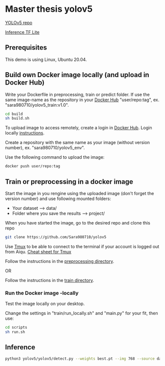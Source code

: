 # Master thesis yolov5

[YOLOv5 repo](https://github.com/ultralytics/yolov5)

[Inference TF Lite](https://www.tensorflow.org/lite/guide/inference)

## Prerequisites
This demo is using Linux, Ubuntu 20.04.

## Build own Docker image locally (and upload in Docker Hub)
Write your Dockerfile in preprocessing, train or predict folder. If use the same image-name as the repository in your [Docker Hub](https://hub.docker.com/) "user/repo:tag", ex. "sara980710/yolov5_train:v1.0". 
````bash
cd build
sh build.sh
````
To upload image to access remotely, create a login in [Docker Hub](https://hub.docker.com/). 
Login locally [instructions](https://docs.docker.com/engine/reference/commandline/login/).

Create a repository with the same name as your image (without version number), ex. "sara980710/yolov5_env". 

Use the following command to upload the image:
````bash
docker push user/repo:tag
````

## Train or preprocessing in a docker image
Start the image in you rengine using the uploaded image (don't forget the version number) and use following mounted folders:
* Your dataset --> data/
* Folder where you save the results --> project/

When you have started the image, go to the desired repo and clone this repo
````bash
git clone https://github.com/Sara980710/yolov5
````
Use [Tmux](https://www.hamvocke.com/blog/a-quick-and-easy-guide-to-tmux/) to be able to connect to the terminal if your account is logged out from Aiqu. [Cheat sheet for Tmux](https://tmuxcheatsheet.com/)

Follow the instructions in the [preprocessing directory](https://github.com/Sara980710/yolov5/tree/main/preprocessing).

  OR
  
Follow the instructions in the [train directory](https://github.com/Sara980710/yolov5/tree/main/train). 

### Run the Docker image -locally
Test the image locally on your desktop. 

Change the settings in "train/run_locally.sh" and "main.py" for your fit, then use:

````bash
cd scripts
sh run.sh
````

## Inference
````bash
python3 yolov5/yolov5/detect.py --weights best.pt --img 768 --source dataset/test_v2/ --project dataset/
````

